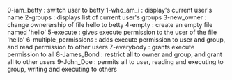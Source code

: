 0-iam_betty : switch user to betty
1-who_am_i : display's current user's name
2-groups : displays list of current user's groups
3-new_owner : change ownerership of file hello to betty
4-empty : create an empty file named 'hello'
5-execute : gives execute permission to the user of the file 'hello'
6-multiple_permissions : adds execute permission to user and group, and read permission to other users
7-everybody : grants execute permission to all
8-James_Bond : restrict all to owner and group, and grant all to other users
9-John_Doe : permits all to user, reading and executing to group, writing and executing to others
